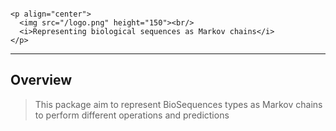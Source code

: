 
```@raw html

<p align="center">
  <img src="/logo.png" height="150"><br/>
  <i>Representing biological sequences as Markov chains</i>
</p>
```

***

## Overview

> This package aim to represent BioSequences types as Markov chains to perform different operations and predictions